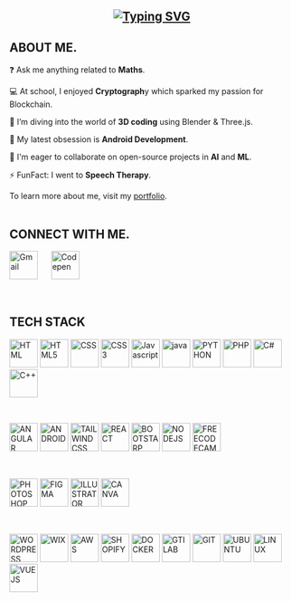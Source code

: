<h2 align="center">
<a href="https://git.io/typing-svg"><img src="https://readme-typing-svg.demolab.com?font=Fira+Code&weight=600&duration=5050&pause=1000&random=false&width=435&lines=Designing%2C+Defining%2C+and+Delivering" alt="Typing SVG" /></a>
</h2>

## ABOUT ME.


❓  Ask me anything related to **Maths**.

💻  At school, I enjoyed **Cryptograph**y which sparked my passion for Blockchain.

🌱  I’m diving into the world of **3D coding** using Blender & Three.js. 

🔭  My latest obsession is **Android Development**. 

👯  I'm eager to collaborate on open-source projects in **AI** and **ML**. 

⚡  FunFact: I went to **Speech Therapy**.


To learn more about me, visit my [portfolio](https://vuyokazimkane.vercel.app/).
<br>
<br>



## CONNECT WITH ME.




<p align="left">
  <a href="mailto:whittanymcne1@gmail.com" target="_blank"><img src="https://i.postimg.cc/vZ9dvnpn/email_2669570.png" alt="Gmail" height="50" title="Gmail"></a>
  &nbsp;&nbsp;&nbsp;&nbsp;
 <a href="https://codepen.io/VuyourCyber01/collections/public" target="_blank"><img src="https://i.postimg.cc/nLvwXYNd/codepen.png" alt="Codepen" height="50" title="Codepen"></a>
</p>
<br>

## TECH STACK

<p align="left">
<img src="https://i.postimg.cc/Z5JLftQL/html.png" alt="HTML" height="50" title="HTML">
<img src="https://i.postimg.cc/HnyvkNTX/html5.png" alt="HTML5" height="50" title="HTML5"> 
<img src="https://i.postimg.cc/d0K5cZDG/css.png" alt="CSS" height="50" title="CSS">
<img src="https://i.postimg.cc/WpZP3WW5/css3-alt.png" alt="CSS3" height="50" title="CSS3">
<img src="https://i.postimg.cc/0NB1CCV9/js.png" alt="Javascript" height="50" title="JAVASCRIPT">
<img src="https://i.postimg.cc/d371B12x/java.png" alt="java" height="50" title="JAVA">
<img src="https://i.postimg.cc/rsdHwXT4/python.png" alt="PYTHON" height="50" title="PYTHON">
<img src="https://i.postimg.cc/FskDyw5L/php-5968532.png" alt="PHP" height="50" title="PHP">
<img src="https://i.postimg.cc/Yqwjqm3m/icons8-c-500-1.png" alt="C#" height="50" title="C#">
<img src="https://i.postimg.cc/qvvJzcCg/icons8-c-500.png" alt="C++" height="50" title="C++">
</p>
<br>

<p align="left">
<img src="https://i.postimg.cc/gJWnGmPw/angular.png" alt="ANGULAR" height="50" title="ANGULAR">
<img src="https://i.postimg.cc/h47cpHF6/android.png" alt="ANDROID" height="50" title="ANDROID">
<img src="https://i.postimg.cc/3JmrJznm/tailwindcss.png" alt="TAILWINDCSS" height="50" title="TAILWINDCSS">
<img src=https://i.postimg.cc/P5Fd6hxG/react.png" alt="REACT" height="50" title="REACT">
<img src="https://i.postimg.cc/VvYyfH6B/bootsrap.png" alt="BOOTSTARP" height="50" title="BOOTSTRAP">
<img src="https://i.postimg.cc/Wbw3wQgj/node-js.png" alt="NODEJS" height="50" title="NODEJS">
<img src="https://i.postimg.cc/vT0ZH6j9/free-code-camp.png" alt="FREECODECAMP" height="50" title="FREECODECAMP">
</p>
<br>

<p align="left">
<img src="https://i.postimg.cc/NFL32265/ps.png" alt="PHOTOSHOP" height="50" title="PHOTOSHOP">
<img src="https://i.postimg.cc/VLk64KRC/figma.png" alt="FIGMA" height="50" title="FIGMA">
<img src="https://i.postimg.cc/85XQtmw1/illustrator.png" alt="ILLUSTRATOR" height="50" title="ILLUSTRATOR">
<img src="https://i.postimg.cc/02JZB0ZV/canva1.png" alt="CANVA" height="50" title="CANVA">
</p>
<br>

<p align="left">
<img src="https://i.postimg.cc/pry96kHk/wordpress.png" alt="WORDPRESS" height="50" title="WORDPRESS">
<img src="https://i.postimg.cc/Jz5M1Xkh/wix.png" alt="WIX" height="50" title="WIX">
<img src="https://i.postimg.cc/3Nb80HzF/aws.png" alt="AWS" height="50" title="AWS">
<img src="https://i.postimg.cc/XNrjwXT2/shopify.png" alt="SHOPIFY" height="50" title="SHOPIFY"> 
<img src="https://i.postimg.cc/zB8X97nK/docker.png" alt="DOCKER" height="50" title="DOCKER">
<img src="https://i.postimg.cc/nhyczxdd/gitlab-1.png" alt="GTILAB" height="50" title="GITLAB">  
<img src="https://i.postimg.cc/02TvTZvj/git-alt.png" alt="GIT" height="50" title="GIT">
<img src="https://i.postimg.cc/sxfPDpRZ/ubuntu.png" alt="UBUNTU" height="50" title="UBUNTU">
<img src="https://i.postimg.cc/xCd7VJKB/linux-1.png" alt="LINUX" height="50" title="LINUX"> 
<img src="https://i.postimg.cc/g0v3VMzZ/vuejs.png" alt="VUEJS" height="50" title="VUEJS">
</p>
<br>
